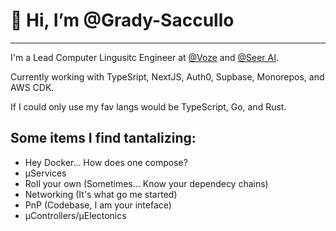 # 👋 Hi, I’m @Grady-Saccullo

---

I'm a Lead Computer Lingusitc Engineer at [@Voze](https://github.com/Voze-HQ) and [@Seer AI](https://github.com/Seer-AI).

Currently working with TypeSript, NextJS, Auth0, Supbase, Monorepos, and AWS CDK.

If I could only use my fav langs would be TypeScript, Go, and Rust.

## Some items I find tantalizing:
- Hey Docker... How does one compose?
- µServices
- Roll your own (Sometimes... Know your dependecy chains)
- Networking (It's what go me started)
- PnP (Codebase, I am your inteface)
- µControllers/µElectonics

